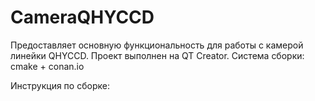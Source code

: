 # CameraQHYCCD

Предоставляет основную функциональность для работы с камерой линейки QHYCCD. 
Проект выполнен на QT Creator.
Система сборки: cmake + conan.io 

Инструкция по сборке:
